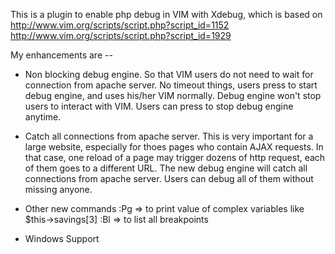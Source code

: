 This is a plugin to enable php debug in VIM with Xdebug, which is based on
http://www.vim.org/scripts/script.php?script_id=1152
http://www.vim.org/scripts/script.php?script_id=1929

My enhancements are --

* Non blocking debug engine.
So that VIM users do not need to wait for connection from apache server. No timeout things, users press <F5> to start debug engine, and uses his/her VIM normally. Debug engine won't stop users to interact with VIM. Users can press <F6> to stop debug engine anytime.

* Catch all connections from apache server.
This is very important for a large website, especially for thoes pages who contain AJAX requests. In that case, one reload of a page may trigger dozens of http request, each of them goes to a different URL. The new debug engine will catch all connections from apache server. Users can debug all of them without missing anyone.

* Other new commands
:Pg         => to print value of complex variables like $this->savings[3]
:Bl         => to list all breakpoints

* Windows Support
